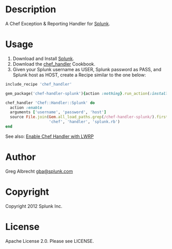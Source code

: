 Description
===========

A Chef Exception & Reporting Handler for [Splunk](http://www.splunk.com).

Usage
=====

1. Download and Install [Splunk](http://www.splunk.com/download).
2. Download the [chef_handler](http://community.opscode.com/cookbooks/chef_handler)
Cookbook.
3. Given your Splunk username as USER, Splunk password as PASS, and
   Splunk host as HOST, create a Recipe similar to the one below:

```ruby
include_recipe 'chef_handler'

gem_package('chef-handler-splunk'){action :nothing}.run_action(:install)

chef_handler 'Chef::Handler::Splunk' do
  action :enable
  arguments ['username', 'password', 'host']
  source File.join(Gem.all_load_paths.grep(/chef-handler-splunk/).first,
                   'chef', 'handler', 'splunk.rb')
end
```

See also: [Enable Chef Handler with LWRP](http://wiki.opscode.com/display/chef/Distributing+Chef+Handlers#DistributingChefHandlers-EnabletheChefHandlerwiththe%7B%7Bchefhandler%7D%7DLWRP)

Author
======
Greg Albrecht <gba@splunk.com>


Copyright
=========
Copyright 2012 Splunk Inc.

License
=======
Apache License 2.0. Please see LICENSE.
